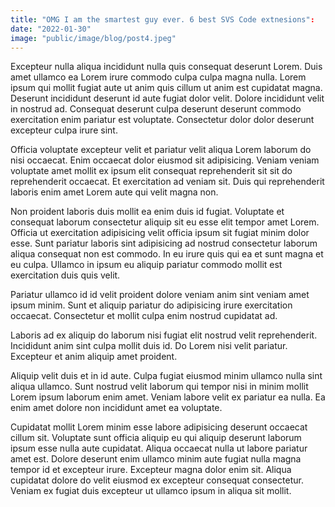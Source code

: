 ```yaml
---
title: "OMG I am the smartest guy ever. 6 best SVS Code extnesions":
date: "2022-01-30"
image: "public/image/blog/post4.jpeg"
---
```


Excepteur nulla aliqua incididunt nulla quis consequat deserunt Lorem. Duis amet ullamco ea Lorem irure commodo culpa culpa magna nulla. Lorem ipsum qui mollit fugiat aute ut anim quis cillum ut anim est cupidatat magna. Deserunt incididunt deserunt id aute fugiat dolor velit. Dolore incididunt velit in nostrud ad. Consequat deserunt culpa deserunt deserunt commodo exercitation enim pariatur est voluptate. Consectetur dolor dolor deserunt excepteur culpa irure sint.

Officia voluptate excepteur velit et pariatur velit aliqua Lorem laborum do nisi occaecat. Enim occaecat dolor eiusmod sit adipisicing. Veniam veniam voluptate amet mollit ex ipsum elit consequat reprehenderit sit sit do reprehenderit occaecat. Et exercitation ad veniam sit. Duis qui reprehenderit laboris enim amet Lorem aute qui velit magna non.

Non proident laboris duis mollit ea enim duis id fugiat. Voluptate et consequat laborum consectetur aliquip sit eu esse elit tempor amet Lorem. Officia ut exercitation adipisicing velit officia ipsum sit fugiat minim dolor esse. Sunt pariatur laboris sint adipisicing ad nostrud consectetur laborum aliqua consequat non est commodo. In eu irure quis qui ea et sunt magna et eu culpa. Ullamco in ipsum eu aliquip pariatur commodo mollit est exercitation duis quis velit.

Pariatur ullamco id id velit proident dolore veniam anim sint veniam amet ipsum minim. Sunt et aliquip pariatur do adipisicing irure exercitation occaecat. Consectetur et mollit culpa enim nostrud cupidatat ad.

Laboris ad ex aliquip do laborum nisi fugiat elit nostrud velit reprehenderit. Incididunt anim sint culpa mollit duis id. Do Lorem nisi velit pariatur. Excepteur et anim aliquip amet proident.

Aliquip velit duis et in id aute. Culpa fugiat eiusmod minim ullamco nulla sint aliqua ullamco. Sunt nostrud velit laborum qui tempor nisi in minim mollit Lorem ipsum laborum enim amet. Veniam labore velit ex pariatur ea nulla. Ea enim amet dolore non incididunt amet ea voluptate.

Cupidatat mollit Lorem minim esse labore adipisicing deserunt occaecat cillum sit. Voluptate sunt officia aliquip eu qui aliquip deserunt laborum ipsum esse nulla aute cupidatat. Aliqua occaecat nulla ut labore pariatur amet est. Dolore deserunt enim ullamco minim aute fugiat nulla magna tempor id et excepteur irure. Excepteur magna dolor enim sit. Aliqua cupidatat dolore do velit eiusmod ex excepteur consequat consectetur. Veniam ex fugiat duis excepteur ut ullamco ipsum in aliqua sit mollit.
